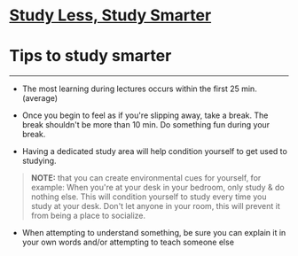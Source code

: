 # [Study Less, Study Smarter](https://www.youtube.com/watch?v=IlU-zDU6aQ0) 


# Tips to study smarter


***

* The most learning during lectures occurs within the first 25 min. (average)

* Once you begin to feel as if you're slipping away, take a break. The break shouldn't be more than 10 min. Do something fun during your break.

* Having a dedicated study area will help condition yourself to get used to studying. 
> **NOTE:** that you can create environmental cues for yourself, for example: When you're at your desk in your bedroom, only study & do nothing else. This will condition yourself to study every time you study at your desk. Don't let anyone in your room, this will prevent it from being a place to socialize.

* When attempting to understand something, be sure you can explain it in your own words and/or attempting to teach someone else

